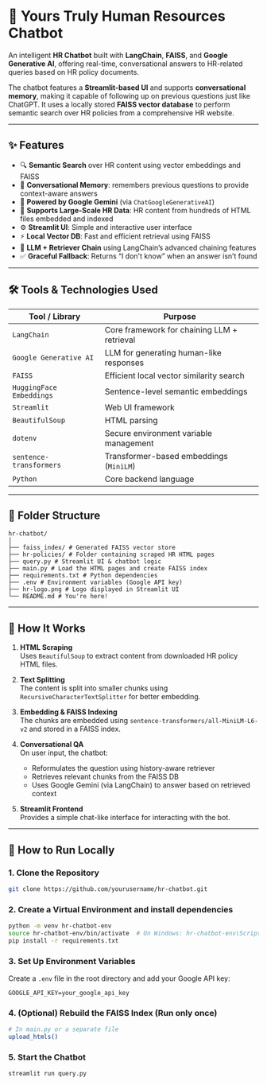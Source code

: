 # 🤖 Yours Truly Human Resources Chatbot

An intelligent **HR Chatbot** built with **LangChain**, **FAISS**, and **Google Generative AI**, offering real-time, conversational answers to HR-related queries based on HR policy documents.

The chatbot features a **Streamlit-based UI** and supports **conversational memory**, making it capable of following up on previous questions just like ChatGPT. It uses a locally stored **FAISS vector database** to perform semantic search over HR policies from a comprehensive HR website.

---

## ✨ Features

- 🔍 **Semantic Search** over HR content using vector embeddings and FAISS
- 💬 **Conversational Memory**: remembers previous questions to provide context-aware answers
- 🤖 **Powered by Google Gemini** (via `ChatGoogleGenerativeAI`)
- 📄 **Supports Large-Scale HR Data**: HR content from hundreds of HTML files embedded and indexed
- ⚙️ **Streamlit UI**: Simple and interactive user interface
- ⚡ **Local Vector DB**: Fast and efficient retrieval using FAISS
- 🧠 **LLM + Retriever Chain** using LangChain’s advanced chaining features
- ✅ **Graceful Fallback**: Returns “I don't know” when an answer isn’t found

---

## 🛠️ Tools & Technologies Used

| Tool / Library               | Purpose                                      |
|-----------------------------|----------------------------------------------|
| `LangChain`                 | Core framework for chaining LLM + retrieval  |
| `Google Generative AI`      | LLM for generating human-like responses      |
| `FAISS`                     | Efficient local vector similarity search     |
| `HuggingFace Embeddings`    | Sentence-level semantic embeddings           |
| `Streamlit`                 | Web UI framework                             |
| `BeautifulSoup`             | HTML parsing                                 |
| `dotenv`                    | Secure environment variable management       |
| `sentence-transformers`     | Transformer-based embeddings (`MiniLM`)      |
| `Python`                    | Core backend language                        |

---

## 📁 Folder Structure

```
hr-chatbot/
│
├── faiss_index/ # Generated FAISS vector store
├── hr-policies/ # Folder containing scraped HR HTML pages
├── query.py # Streamlit UI & chatbot logic
├── main.py # Load the HTML pages and create FAISS index
├── requirements.txt # Python dependencies
├── .env # Environment variables (Google API key)
├── hr-logo.png # Logo displayed in Streamlit UI
└── README.md # You're here!
```
---
## 🧠 How It Works

1. **HTML Scraping**  
   Uses `BeautifulSoup` to extract content from downloaded HR policy HTML files.

2. **Text Splitting**  
   The content is split into smaller chunks using `RecursiveCharacterTextSplitter` for better embedding.

3. **Embedding & FAISS Indexing**  
   The chunks are embedded using `sentence-transformers/all-MiniLM-L6-v2` and stored in a FAISS index.

4. **Conversational QA**  
   On user input, the chatbot:
   - Reformulates the question using history-aware retriever
   - Retrieves relevant chunks from the FAISS DB
   - Uses Google Gemini (via LangChain) to answer based on retrieved context

5. **Streamlit Frontend**  
   Provides a simple chat-like interface for interacting with the bot.

---

## 🚀 How to Run Locally

### 1. Clone the Repository
```bash
git clone https://github.com/yourusername/hr-chatbot.git
```

### 2. Create a Virtual Environment and install dependencies
```bash
python -m venv hr-chatbot-env
source hr-chatbot-env/bin/activate  # On Windows: hr-chatbot-env\Scripts\activate
pip install -r requirements.txt
```

### 3. Set Up Environment Variables
Create a `.env` file in the root directory and add your Google API key:
```plaintext
GOOGLE_API_KEY=your_google_api_key
```

### 4. (Optional) Rebuild the FAISS Index (Run only once)
```bash
# In main.py or a separate file
upload_htmls()
```

### 5. Start the Chatbot
```bash
streamlit run query.py
```
